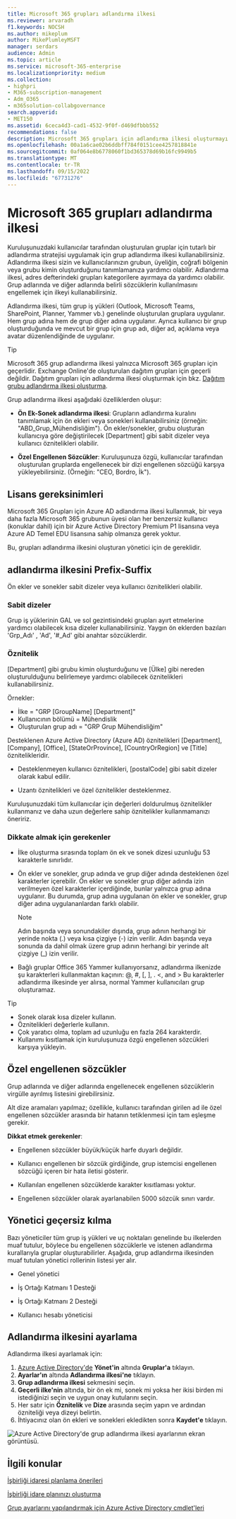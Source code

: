 ```yaml
---
title: Microsoft 365 grupları adlandırma ilkesi
ms.reviewer: arvaradh
f1.keywords: NOCSH
ms.author: mikeplum
author: MikePlumleyMSFT
manager: serdars
audience: Admin
ms.topic: article
ms.service: microsoft-365-enterprise
ms.localizationpriority: medium
ms.collection:
- highpri
- M365-subscription-management
- Adm_O365
- m365solution-collabgovernance
search.appverid:
- MET150
ms.assetid: 6ceca4d3-cad1-4532-9f0f-d469dfbbb552
recommendations: false
description: Microsoft 365 grupları için adlandırma ilkesi oluşturmayı öğrenin.
ms.openlocfilehash: 00a1a6cae02b6ddbff784f0151cee4257818841e
ms.sourcegitcommit: 0af064e8b6778060f1bd365378d69b16fc9949b5
ms.translationtype: MT
ms.contentlocale: tr-TR
ms.lasthandoff: 09/15/2022
ms.locfileid: "67731276"
---
```

# <a name="microsoft-365-groups-naming-policy"></a>Microsoft 365 grupları adlandırma ilkesi

Kuruluşunuzdaki kullanıcılar tarafından oluşturulan gruplar için tutarlı bir adlandırma stratejisi uygulamak için grup adlandırma ilkesi kullanabilirsiniz. Adlandırma ilkesi sizin ve kullanıcılarınızın grubun, üyeliğin, coğrafi bölgenin veya grubu kimin oluşturduğunu tanımlamanıza yardımcı olabilir. Adlandırma ilkesi, adres defterindeki grupları kategorilere ayırmaya da yardımcı olabilir. Grup adlarında ve diğer adlarında belirli sözcüklerin kullanılmasını engellemek için ilkeyi kullanabilirsiniz.

Adlandırma ilkesi, tüm grup iş yükleri (Outlook, Microsoft Teams, SharePoint, Planner, Yammer vb.) genelinde oluşturulan gruplara uygulanır. Hem grup adına hem de grup diğer adına uygulanır. Ayrıca kullanıcı bir grup oluşturduğunda ve mevcut bir grup için grup adı, diğer ad, açıklama veya avatar düzenlendiğinde de uygulanır.

> [!TIP]
> Microsoft 365 grup adlandırma ilkesi yalnızca Microsoft 365 grupları için geçerlidir. Exchange Online'de oluşturulan dağıtım grupları için geçerli değildir. Dağıtım grupları için adlandırma ilkesi oluşturmak için bkz. [Dağıtım grubu adlandırma ilkesi oluşturma](/exchange/recipients-in-exchange-online/manage-distribution-groups/create-group-naming-policy).

Grup adlandırma ilkesi aşağıdaki özelliklerden oluşur:

- **Ön Ek-Sonek adlandırma ilkesi**: Grupların adlandırma kuralını tanımlamak için ön ekleri veya sonekleri kullanabilirsiniz (örneğin: "ABD\_Grup\_Mühendisliğim"). Ön ekler/sonekler, grubu oluşturan kullanıcıya göre değiştirilecek [Department] gibi sabit dizeler veya kullanıcı öznitelikleri olabilir.

- **Özel Engellenen Sözcükler**: Kuruluşunuza özgü, kullanıcılar tarafından oluşturulan gruplarda engellenecek bir dizi engellenen sözcüğü karşıya yükleyebilirsiniz. (Örneğin: "CEO, Bordro, İk").

## <a name="licensing-requirements"></a>Lisans gereksinimleri

Microsoft 365 Grupları için Azure AD adlandırma ilkesi kullanmak, bir veya daha fazla Microsoft 365 grubunun üyesi olan her benzersiz kullanıcı (konuklar dahil) için bir Azure Active Directory Premium P1 lisansına veya Azure AD Temel EDU lisansına sahip olmanıza gerek yoktur.

Bu, grupları adlandırma ilkesini oluşturan yönetici için de gereklidir.

## <a name="prefix-suffix-naming-policy"></a>adlandırma ilkesini Prefix-Suffix

Ön ekler ve sonekler sabit dizeler veya kullanıcı öznitelikleri olabilir.

### <a name="fixed-strings"></a>Sabit dizeler

Grup iş yüklerinin GAL ve sol gezintisindeki grupları ayırt etmelerine yardımcı olabilecek kısa dizeler kullanabilirsiniz. Yaygın ön eklerden bazıları 'Grp\_Adı' , 'Ad', '\#\_Ad' gibi anahtar sözcüklerdir.

### <a name="attributes"></a>Öznitelik

[Department] gibi grubu kimin oluşturduğunu ve [Ülke] gibi nereden oluşturulduğunu belirlemeye yardımcı olabilecek öznitelikleri kullanabilirsiniz.

Örnekler:

- İlke = "GRP [GroupName] [Department]"
- Kullanıcının bölümü = Mühendislik
- Oluşturulan grup adı = "GRP Grup Mühendisliğim"

Desteklenen Azure Active Directory (Azure AD) öznitelikleri [Department], [Company], [Office], [StateOrProvince], [CountryOrRegion] ve [Title] öznitelikleridir.

- Desteklenmeyen kullanıcı öznitelikleri, [postalCode] gibi sabit dizeler olarak kabul edilir.

- Uzantı öznitelikleri ve özel öznitelikler desteklenmez.

Kuruluşunuzdaki tüm kullanıcılar için değerleri doldurulmuş öznitelikler kullanmanız ve daha uzun değerlere sahip öznitelikler kullanmamanızı öneririz.

### <a name="things-to-look-out-for"></a>Dikkate almak için gerekenler

- İlke oluşturma sırasında toplam ön ek ve sonek dizesi uzunluğu 53 karakterle sınırlıdır.

- Ön ekler ve sonekler, grup adında ve grup diğer adında desteklenen özel karakterler içerebilir. Ön ekler ve sonekler grup diğer adında izin verilmeyen özel karakterler içerdiğinde, bunlar yalnızca grup adına uygulanır. Bu durumda, grup adına uygulanan ön ekler ve sonekler, grup diğer adına uygulananlardan farklı olabilir.

  > [!NOTE]
  > Adın başında veya sonundakiler dışında, grup adının herhangi bir yerinde nokta (.) veya kısa çizgiye (-) izin verilir. Adın başında veya sonunda da dahil olmak üzere grup adının herhangi bir yerinde alt çizgiye (_) izin verilir.

- Bağlı gruplar Office 365 Yammer kullanıyorsanız, adlandırma ilkenizde şu karakterleri kullanmaktan kaçının: @, \#, \[, \], . \<, and \> Bu karakterler adlandırma ilkesinde yer alırsa, normal Yammer kullanıcıları grup oluşturamaz.

> [!Tip]
> - Sonek olarak kısa dizeler kullanın.
> - Öznitelikleri değerlerle kullanın.
> - Çok yaratıcı olma, toplam ad uzunluğu en fazla 264 karakterdir.
> - Kullanımı kısıtlamak için kuruluşunuza özgü engellenen sözcükleri karşıya yükleyin.

## <a name="custom-blocked-words"></a>Özel engellenen sözcükler

Grup adlarında ve diğer adlarında engellenecek engellenen sözcüklerin virgülle ayrılmış listesini girebilirsiniz.

Alt dize aramaları yapılmaz; özellikle, kullanıcı tarafından girilen ad ile özel engellenen sözcükler arasında bir hatanın tetiklenmesi için tam eşleşme gerekir.

**Dikkat etmek gerekenler**:

- Engellenen sözcükler büyük/küçük harfe duyarlı değildir.

- Kullanıcı engellenen bir sözcük girdiğinde, grup istemcisi engellenen sözcüğü içeren bir hata iletisi gösterir.

- Kullanılan engellenen sözcüklerde karakter kısıtlaması yoktur.

- Engellenen sözcükler olarak ayarlanabilen 5000 sözcük sınırı vardır.

## <a name="admin-override"></a>Yönetici geçersiz kılma

Bazı yöneticiler tüm grup iş yükleri ve uç noktaları genelinde bu ilkelerden muaf tutulur, böylece bu engellenen sözcüklerle ve istenen adlandırma kurallarıyla gruplar oluşturabilirler. Aşağıda, grup adlandırma ilkesinden muaf tutulan yönetici rollerinin listesi yer alır.

- Genel yönetici

- İş Ortağı Katmanı 1 Desteği

- İş Ortağı Katmanı 2 Desteği

- Kullanıcı hesabı yöneticisi

## <a name="how-to-set-up-the-naming-policy"></a>Adlandırma ilkesini ayarlama

Adlandırma ilkesi ayarlamak için:

1. [Azure Active Directory'de](https://aad.portal.azure.com) **Yönet'in** altında **Gruplar'a** tıklayın.
2. **Ayarlar'ın** altında **Adlandırma ilkesi'ne** tıklayın.
3. **Grup adlandırma ilkesi** sekmesini seçin.
4. **Geçerli ilke'nin** altında, bir ön ek mi, sonek mi yoksa her ikisi birden mi istediğinizi seçin ve uygun onay kutularını seçin.
5. Her satır için **Öznitelik** ve **Dize** arasında seçim yapın ve ardından özniteliği veya dizeyi belirtin.
6. İhtiyacınız olan ön ekleri ve sonekleri ekledikten sonra **Kaydet'e** tıklayın.

![Azure Active Directory'de grup adlandırma ilkesi ayarlarının ekran görüntüsü.](../media/groups-naming-policy-azure.png)

## <a name="related-topics"></a>İlgili konular

[İşbirliği idaresi planlama önerileri](collaboration-governance-overview.md#collaboration-governance-planning-recommendations)

[İşbirliği idare planınızı oluşturma](collaboration-governance-first.md)

[Grup ayarlarını yapılandırmak için Azure Active Directory cmdlet'leri](/azure/active-directory/enterprise-users/groups-settings-cmdlets)
